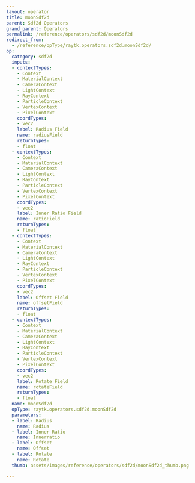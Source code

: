 ```yaml
---
layout: operator
title: moonSdf2d
parent: Sdf2d Operators
grand_parent: Operators
permalink: /reference/operators/sdf2d/moonSdf2d
redirect_from:
  - /reference/opType/raytk.operators.sdf2d.moonSdf2d/
op:
  category: sdf2d
  inputs:
  - contextTypes:
    - Context
    - MaterialContext
    - CameraContext
    - LightContext
    - RayContext
    - ParticleContext
    - VertexContext
    - PixelContext
    coordTypes:
    - vec2
    label: Radius Field
    name: radiusField
    returnTypes:
    - float
  - contextTypes:
    - Context
    - MaterialContext
    - CameraContext
    - LightContext
    - RayContext
    - ParticleContext
    - VertexContext
    - PixelContext
    coordTypes:
    - vec2
    label: Inner Ratio Field
    name: ratioField
    returnTypes:
    - float
  - contextTypes:
    - Context
    - MaterialContext
    - CameraContext
    - LightContext
    - RayContext
    - ParticleContext
    - VertexContext
    - PixelContext
    coordTypes:
    - vec2
    label: Offset Field
    name: offsetField
    returnTypes:
    - float
  - contextTypes:
    - Context
    - MaterialContext
    - CameraContext
    - LightContext
    - RayContext
    - ParticleContext
    - VertexContext
    - PixelContext
    coordTypes:
    - vec2
    label: Rotate Field
    name: rotateField
    returnTypes:
    - float
  name: moonSdf2d
  opType: raytk.operators.sdf2d.moonSdf2d
  parameters:
  - label: Radius
    name: Radius
  - label: Inner Ratio
    name: Innerratio
  - label: Offset
    name: Offset
  - label: Rotate
    name: Rotate
  thumb: assets/images/reference/operators/sdf2d/moonSdf2d_thumb.png

---
```

